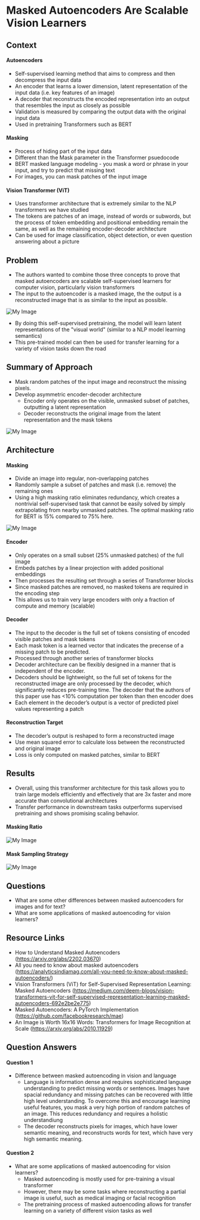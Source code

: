 # Masked Autoencoders Are Scalable Vision Learners

## Context
#### Autoencoders
- Self-supervised learning method that aims to compress and then decompress the input data
- An encoder that learns a lower dimension, latent representation of the input data (i.e. key features of an image)
- A decoder that reconstructs the encoded representation into an output that resembles the input as closely as possible
- Validation is measured by comparing the output data with the original input data
- Used in pretraining Transformers such as BERT
#### Masking
- Process of hiding part of the input data
- Different than the Mask parameter in the Transformer psuedocode
- BERT masked language modeling - you mask a word or phrase in your input, and try to predict that missing text
- For images, you can mask patches of the input image
#### Vision Transformer (ViT)
- Uses transformer architecture that is extremely similar to the NLP transformers we have studied
- The tokens are patches of an image, instead of words or subwords, but the process of token embedding and positional embedding remain the same, as well as the remaining encoder-decoder architecture
- Can be used for image classification, object detection, or even question answering about a picture

## Problem
- The authors wanted to combine those three concepts to prove that masked autoencoders are scalable self-supervised learners for computer vision, particularly vision transformers
- The input to the autoencoder is a masked image, the the output is a reconstructed image that is as similar to the input as possible. 

![My Image](maevl5.jpg)

- By doing this self-supervised pretraining, the model will learn latent representations of the "visual world" (similar to a NLP model learning semantics)
- This pre-trained model can then be used for transfer learning for a variety of vision tasks down the road


## Summary of Approach
- Mask random patches of the input image and reconstruct the missing pixels. 
- Develop asymmetric encoder-decoder architecture
  - Encoder only operates on the visible, unmasked subset of patches, outputting a latent representation
  - Decoder reconstructs the original image from the latent representation and the mask tokens


![My Image](maevl1.jpg)


## Architecture
#### Masking
  - Divide an image into regular, non-overlapping patches
  - Randomly sample a subset of patches and mask (i.e. remove) the remaining ones
  - Using a high masking ratio eliminates redundancy, which creates a nontrivial self-supervised task that cannot be easily solved by simply extrapolating from nearby unmasked patches. The optimal masking ratio for BERT is 15% compared to 75% here.

![My Image](maevl3.jpg)

#### Encoder
  - Only operates on a small subset (25% unmasked patches) of the full image
  - Embeds patches by a linear projection with added positional embeddings
  - Then processes the resulting set through a series of Transformer blocks
  - Since masked patches are removed, no masked tokens are required in the encoding step
  - This allows us to train very large encoders with only a fraction of compute and memory (scalable)
#### Decoder
  - The input to the decoder is the full set of tokens consisting of encoded visible patches and mask tokens
  - Each mask token is a learned vector that indicates the precense of a missing patch to be predicted. 
  - Processed through another series of transformer blocks
  - Decoder architecture can be flexibly designed in a manner that is independent of the encoder.
  - Decoders should be lightweight, so the full set of tokens for the reconstructed image are only processed by the decoder, which significantly reduces pre-training time. The decoder that the authors of this paper use has <10% computation per token than then encoder does
  - Each element in the decoder’s output is a vector of predicted pixel values representing a patch
#### Reconstruction Target
  - The decoder’s output is reshaped to form a reconstructed image
  - Use mean squared error to calculate loss between the reconstructed and original image
  - Loss is only computed on masked patches, similar to BERT


## Results
- Overall, using this transformer architecture for this task allows you to train large models efficiently and effectively that are 3x faster and more accurate than convolutional architectures
- Transfer performance in downstream tasks outperforms supervised pretraining and shows promising scaling behavior.

#### Masking Ratio
![My Image](maevl8.jpg)

#### Mask Sampling Strategy
![My Image](maevl7.jpg)


## Questions
- What are some other differences between masked autoencoders for images and for text?
- What are some applications of masked autoencoding for vision learners?


## Resource Links
- How to Understand Masked Autoencoders (https://arxiv.org/abs/2202.03670)
- All you need to know about masked autoencoders (https://analyticsindiamag.com/all-you-need-to-know-about-masked-autoencoders/)
- Vision Transformers (ViT) for Self-Supervised Representation Learning: Masked Autoencoders (https://medium.com/deem-blogs/vision-transformers-vit-for-self-supervised-representation-learning-masked-autoencoders-692e2be2e775)
- Masked Autoencoders: A PyTorch Implementation (https://github.com/facebookresearch/mae)
- An Image is Worth 16x16 Words: Transformers for Image Recognition at Scale (https://arxiv.org/abs/2010.11929)


## Question Answers
#### Question 1
- Difference between masked autoencoding in vision and language
  - Language is information dense and requires sophisticated language understanding to predict missing words or sentences. Images have spacial redundancy and missing patches can be recovered with little high level understanding. To overcome this and encourage learning useful features, you mask a very high portion of random patches of an image. This reduces redundancy and requires a holistic understandiung
  - The decoder reconstructs pixels for images, which have lower semantic meaning, and reconstructs words for text, which have very high semantic meaning.
#### Question 2
- What are some applications of masked autoencoding for vision learners?
  - Masked autoencoding is mostly used for pre-training a visual transformer
  - However, there may be some tasks where reconstructing a partial image is useful, such as medical imaging or facial recognition
  - The pretraining process of masked autoencoding allows for transfer learning on a variety of different vision tasks as well





